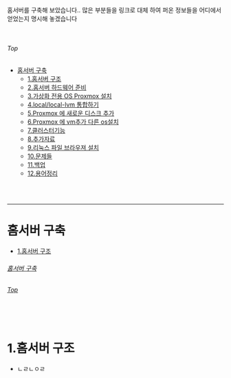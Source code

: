 홈서버를 구축해 보았습니다..
많은 부분들을 링크로 대체 하여 퍼온 정보들을 어디에서 얻었는지 명시해 놓겠습니다

<br/>

###### Top

- [홈서버 구축](#홈서버-구축)
  - [1.홈서버 구조](#1.홈서버-구조)
  - [2.홈서버 하드웨어 준비](#홈서)
  - [3.가상화 전용 OS Proxmox 설치](#홈서)
  - [4.local/local-lvm 통합하기](#홈서)
  - [5.Proxmox 에  새로운 디스크 추가](#홈서)
  - [6.Proxmox 에 vm추가 다른 os설치](#홈서)
  - [7.클러스터기능](#홈서)
  - [8.추가자료](#홈서)
  - [9.리눅스 파일 브라우져 설치](#홈서)
  - [10.문제들](#홈서)
  - [11.백업](#홈서)
  - [12.용어정리](#홈서)

<br/>
<br/>

***

# 홈서버 구축
  - [1.홈서버 구조](#1.홈서버-구조)

###### [홈서버 구축](#홈서버-구축)
###### [Top](#top)

<br/>
<br/>

# 1.홈서버 구조
  - ㄴㄹㄴㅇㄹ
